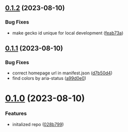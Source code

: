 ## [0.1.2](https://github.com/cerico/linear-card-highlighter/compare/v0.1.1...v0.1.2) (2023-08-10)


### Bug Fixes

* make gecko id unique for local development ([feab73a](https://github.com/cerico/linear-card-highlighter/commit/feab73adfb8f0f223f171dd8b69367f9f25077a0))



## [0.1.1](https://github.com/cerico/linear-card-highlighter/compare/v0.1.0...v0.1.1) (2023-08-10)


### Bug Fixes

* correct homepage url in manifest.json ([d7b50d4](https://github.com/cerico/linear-card-highlighter/commit/d7b50d42f976fc5f149b7c9f3291950fc5a0cce6))
* find colors by aria-status ([a99d0e0](https://github.com/cerico/linear-card-highlighter/commit/a99d0e0af9b1a6b7fd338b4c151e3f0bee6a0ae5))



# [0.1.0](https://github.com/cerico/linear-card-highlighter/compare/028b799bc140be9ff22a0d4ba5108927abda3890...v0.1.0) (2023-08-10)


### Features

* initalized repo ([028b799](https://github.com/cerico/linear-card-highlighter/commit/028b799bc140be9ff22a0d4ba5108927abda3890))



